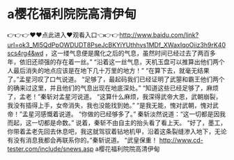 # a樱花福利院院高清伊甸
👉👉👉♥♥点此进入♥观看入口👈👉👉http://www.baidu.com/link?url=ok3_Ml5QdPpOWDUDT8PseJcBKYiYUthhvs1MDf_XWaxIqoOiiz3h9rK40scs4rg4&wd
，这一缕气息便是魔化之后的气息，虽然时间已经过去了两百多年，依旧还顽强的存在着一丝。”
    “沿着这一丝气息，天机玉盘可以推算出他们两个人最后消失的地点应该是在地下几十万里的地方！”
    “在算下去，就毫无结果了。”孟星河叹了口气说道。
    “足够了，最起码我们已经证明了武曌和霸王他们两个的确来过这里，并且他们的气息出现在地底深处。”
    “知道这些已经足够了，麻烦了，孟老！”秦斩对孟星河说道。
    “这算什么麻烦，我深得武帝大恩，武朝崩裂，我没有插得上手，女帝消失，我也没能找到她。”
    “是我无能，愧对武朝，愧对武帝！”孟星河感慨着说道。
    “你做的已经够多了。”
    秦斩淡然说道：“这一切都是因我而起，这一切都是命数。”
    说着，秦斩不由自主的抬头看了看上天。
    “好了，墨工，你带着孟老先回去休息吧，我这就驾驭着钻地机甲，沿着这条裂缝渗入地下，无论有没有消息我都会再联系你的。”秦斩说道。
    “武皇保重！
http://www.cd-tester.com/include/snews.asp
a樱花福利院院高清伊甸
